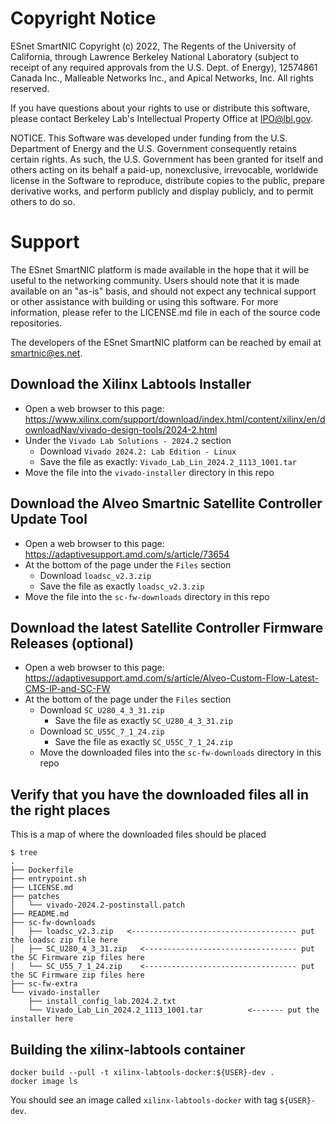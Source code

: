 # Copyright Notice

ESnet SmartNIC Copyright (c) 2022, The Regents of the University of
California, through Lawrence Berkeley National Laboratory (subject to
receipt of any required approvals from the U.S. Dept. of Energy),
12574861 Canada Inc., Malleable Networks Inc., and Apical Networks, Inc.
All rights reserved.

If you have questions about your rights to use or distribute this software,
please contact Berkeley Lab's Intellectual Property Office at
IPO@lbl.gov.

NOTICE.  This Software was developed under funding from the U.S. Department
of Energy and the U.S. Government consequently retains certain rights.  As
such, the U.S. Government has been granted for itself and others acting on
its behalf a paid-up, nonexclusive, irrevocable, worldwide license in the
Software to reproduce, distribute copies to the public, prepare derivative
works, and perform publicly and display publicly, and to permit others to do so.


# Support

The ESnet SmartNIC platform is made available in the hope that it will
be useful to the networking community. Users should note that it is
made available on an "as-is" basis, and should not expect any
technical support or other assistance with building or using this
software. For more information, please refer to the LICENSE.md file in
each of the source code repositories.

The developers of the ESnet SmartNIC platform can be reached by email
at smartnic@es.net.


Download the Xilinx Labtools Installer
--------------------------------------

* Open a web browser to this page: https://www.xilinx.com/support/download/index.html/content/xilinx/en/downloadNav/vivado-design-tools/2024-2.html
* Under the `Vivado Lab Solutions - 2024.2` section
  * Download `Vivado 2024.2: Lab Edition - Linux`
  * Save the file as exactly: `Vivado_Lab_Lin_2024.2_1113_1001.tar`
* Move the file into the `vivado-installer` directory in this repo

Download the Alveo Smartnic Satellite Controller Update Tool
------------------------------------------------------------
* Open a web browser to this page: https://adaptivesupport.amd.com/s/article/73654
* At the bottom of the page under the `Files` section
  * Download `loadsc_v2.3.zip`
  * Save the file as exactly `loadsc_v2.3.zip`
* Move the file into the `sc-fw-downloads` directory in this repo

Download the latest Satellite Controller Firmware Releases (optional)
---------------------------------------------------------------------
* Open a web browser to this page: https://adaptivesupport.amd.com/s/article/Alveo-Custom-Flow-Latest-CMS-IP-and-SC-FW
* At the bottom of the page under the `Files` section
  * Download `SC_U280_4_3_31.zip`
    * Save the file as exactly `SC_U280_4_3_31.zip`
  * Download `SC_U55C_7_1_24.zip`
    * Save the file as exactly `SC_U55C_7_1_24.zip`
  * Move the downloaded files into the `sc-fw-downloads` directory in this repo

Verify that you have the downloaded files all in the right places
-----------------------------------------------------------------

This is a map of where the downloaded files should be placed
```
$ tree
.
├── Dockerfile
├── entrypoint.sh
├── LICENSE.md
├── patches
│   └── vivado-2024.2-postinstall.patch
├── README.md
├── sc-fw-downloads
│   ├── loadsc_v2.3.zip   <------------------------------------- put the loadsc zip file here
│   ├── SC_U280_4_3_31.zip   <---------------------------------- put the SC Firmware zip files here
│   └── SC_U55_7_1_24.zip    <---------------------------------- put the SC Firmware zip files here
├── sc-fw-extra
└── vivado-installer
    ├── install_config_lab.2024.2.txt
    └── Vivado_Lab_Lin_2024.2_1113_1001.tar          <------- put the installer here
```

Building the xilinx-labtools container
--------------------------------------

```
docker build --pull -t xilinx-labtools-docker:${USER}-dev .
docker image ls
```

You should see an image called `xilinx-labtools-docker` with tag `${USER}-dev`.
